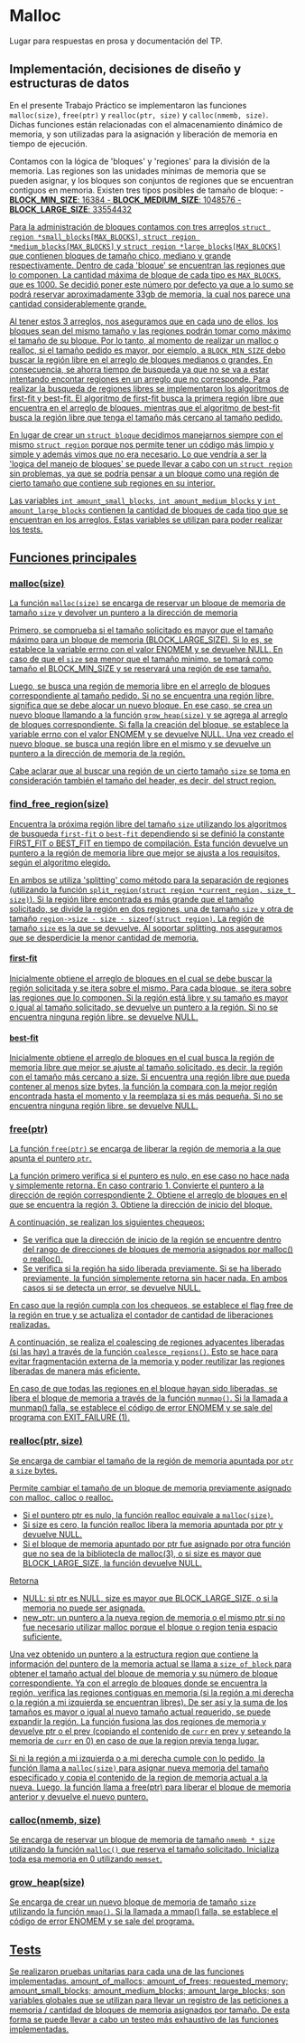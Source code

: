# Malloc

Lugar para respuestas en prosa y documentación del TP.

## Implementación, decisiones de diseño y estructuras de datos

En el presente Trabajo Práctico se implementaron las funciones `malloc(size)`, `free(ptr)` y `realloc(ptr, size)` y `calloc(nmemb, size)`. Dichas funciones están 
relacionadas con el almacenamiento dinámico de memoria, y son utilizadas para la asignación y liberación de memoria en tiempo de ejecución.

Contamos con la lógica de 'bloques' y 'regiones' para la división de la memoria. Las regiones son las unidades mínimas de memoria que se pueden asignar, y los bloques son conjuntos de regiones que se encuentran contiguos en memoria. Existen tres tipos posibles de
tamaño de bloque:
       - <u> **BLOCK_MIN_SIZE**: 16384 
       - <u> **BLOCK_MEDIUM_SIZE**: 1048576
       - <u> **BLOCK_LARGE_SIZE**: 33554432

Para la administración de bloques contamos con tres arreglos `struct region *small_blocks[MAX_BLOCKS]`, `struct region *medium_blocks[MAX_BLOCKS]` y `struct region *large_blocks[MAX_BLOCKS]` que contienen bloques de tamaño chico, mediano y grande respectivamente. Dentro
de cada 'bloque' se encuentran las regiones que lo componen. La cantidad máxima de bloque de cada tipo es `MAX_BLOCKS`, que es 1000. Se decidió poner este número por defecto ya que a lo sumo se podrá reservar aproximadamente 33gb de memoria, la cual nos parece una cantidad considerablemente grande.

Al tener estos 3 arreglos, nos aseguramos que en cada uno de ellos, los bloques sean del mismo tamaño y las regiones podrán
tomar como máximo el tamaño de su bloque. Por lo tanto, al momento de realizar un malloc o realloc, si el tamaño pedido es mayor, 
por ejemplo, a `BLOCK_MIN_SIZE` debo buscar la región libre en el arreglo de bloques medianos o grandes. En consecuencia, se ahorra tiempo
de busqueda ya que no se va a estar intentando encontar regiones en un arreglo que no corresponde.
Para realizar la busqueda de regiones libres se implementaron los algoritmos de first-fit y best-fit. El algoritmo de first-fit busca la primera región libre que encuentra en el arreglo de bloques, mientras que el algoritmo de best-fit busca la región libre que tenga el tamaño más cercano al tamaño pedido.

En lugar de crear un `struct bloque` decidimos manejarnos siempre con el mismo `struct region` porque nos permite tener un código más limpio y
simple y además vimos que no era necesario. Lo que vendría a ser la 'logica del manejo de bloques' se puede llevar a cabo con un `struct region` sin problemas, ya que se podría
pensar a un bloque como una región de cierto tamaño que contiene sub regiones en su interior.

Las variables `int amount_small_blocks`, `int amount_medium_blocks` y `int amount_large_blocks` contienen la cantidad de bloques de cada tipo que se encuentran en los arreglos. Estas variables se utilizan para poder realizar los tests.


## Funciones principales

### malloc(size)
La función `malloc(size)` se encarga de reservar un bloque de memoria de tamaño `size` y devolver un puntero a la dirección de memoria
 
Primero, se comprueba si el tamaño solicitado es mayor que el tamaño máximo para un bloque de memoria (BLOCK_LARGE_SIZE). Si lo es, se establece la variable errno con el valor ENOMEM y se devuelve NULL. En caso de que el `size` sea menor que el tamaño minimo, se tomará como tamaño el BLOCK_MIN_SIZE y se reservará una región de ese tamaño.

Luego, se busca una región de memoria libre en el arreglo de bloques correspondiente al tamaño pedido. Si no se encuentra una región libre, significa que se debe alocar un nuevo bloque. En ese caso, se crea un nuevo bloque llamando a la función `grow_heap(size)` y se agrega al arreglo de bloques correspondiente. Si falla la creación del bloque, se establece la variable errno con el valor ENOMEM y se devuelve NULL.
Una vez creado el nuevo bloque, se busca una región libre en el mismo y se devuelve un puntero a la dirección de memoria de la región.

Cabe aclarar que al buscar una región de un cierto tamaño `size` se toma en consideración también el tamaño del header, es decir, del struct region.

### find_free_region(size)
Encuentra la próxima región libre del tamaño `size` utilizando los algoritmos de busqueda `first-fit` o `best-fit` dependiendo si se definió la constante FIRST_FIT o BEST_FIT en tiempo de compilación. Esta función devuelve un puntero a la región de memoria libre que mejor se ajusta a los requisitos, según el algoritmo elegido.

En ambos se utiliza 'splitting' como método para la separación de regiones (utilizando la función `split_region(struct region *current_region, size_t size)`). Si la región libre encontrada es más grande que el tamaño solicitado, se divide la región en dos regiones, una de tamaño `size` y otra de tamaño `region->size - size - sizeof(struct region)`. La región de tamaño `size` es la que se devuelve. Al soportar splitting, nos aseguramos que se desperdicie la menor cantidad de memoria.

#### first-fit
Inicialmente obtiene el arreglo de bloques en el cual se debe buscar la región solicitada y se itera sobre el mismo. Para cada bloque, se itera sobre las regiones que lo componen. Si la región está libre y su tamaño es mayor o igual al tamaño solicitado, se devuelve un puntero a la región. Si no se encuentra ninguna región libre, se devuelve NULL.

#### best-fit
Inicialmente obtiene el arreglo de bloques en el cual busca la región de memoria libre que mejor se ajuste al tamaño solicitado, es decir, la región con el tamaño más cercano a size. Si encuentra una región libre que pueda contener al menos size bytes, la función la compara con la mejor región encontrada hasta el momento y la reemplaza si es más pequeña. Si no se encuentra ninguna región libre, se devuelve NULL.

### free(ptr)
La función `free(ptr)` se encarga de liberar la región de memoria a la que apunta el puntero `ptr`.

La función primero verifica si el puntero es nulo, en ese caso no hace nada y simplemente retorna. En caso contrario
      1. Convierte el puntero a la dirección de región correspondiente
      2. Obtiene el arreglo de bloques en el que se encuentra la región
      3. Obtiene la dirección de inicio del bloque.

A continuación, se realizan los siguientes chequeos: 
- Se verifica que la dirección de inicio de la región se encuentre dentro del rango de direcciones de bloques de memoria asignados por malloc() o realloc().
- Se verifica si la región ha sido liberada previamente. Si se ha liberado previamente, la función simplemente retorna sin hacer nada.
En ambos casos si se detecta un error, se devuelve NULL.

En caso que la región cumpla con los chequeos, se establece el flag free de la región en true y se actualiza el contador de cantidad de liberaciones realizadas.

A continuación, se realiza el coalescing de regiones adyacentes liberadas (si las hay) a través de la función `coalesce_regions()`. Esto se hace para evitar fragmentación externa de la memoria y poder reutilizar las regiones liberadas de manera más eficiente.

En caso de que todas las regiones en el bloque hayan sido liberadas, se libera el bloque de memoria a través de la función `munmap()`. Si la llamada a munmap() falla, se establece el código de error ENOMEM y se sale del programa con EXIT_FAILURE (1). 

### realloc(ptr, size)
Se encarga de cambiar el tamaño de la región de memoria apuntada por `ptr` a `size` bytes.

Permite cambiar el tamaño de un bloque de memoria previamente asignado con malloc, calloc o realloc. 
- Si el puntero ptr es nulo, la función realloc equivale a `malloc(size)`. 
- Si size es cero, la función realloc libera la memoria apuntada por ptr y devuelve NULL. 
- Si el bloque de memoria apuntado por ptr fue asignado por otra función que no sea de la bibliotecla de malloc(3), o si size es mayor que BLOCK_LARGE_SIZE, la función devuelve NULL.

Retorna
- NULL: si ptr es NULL, size es mayor que BLOCK_LARGE_SIZE, o si la memoria no puede ser asignada.
- new_ptr: un puntero a la nueva region de memoria o el mismo ptr si no fue necesario utilizar malloc porque el bloque o region tenia espacio suficiente.

Una vez obtenido un puntero a la estructura region que contiene la información del puntero de la memoria actual se llama a `size_of_block` para obtener el tamaño actual del bloque de memoria y su número de bloque correspondiente.
Ya con el arreglo de bloques donde se encuentra la región, verifica las regiones contiguas en memoria (si la región a mi derecha o la región a mi izquierda se encuentran libres). De ser así y la suma de los tamaños es mayor o igual al nuevo tamaño actual requerido, se puede expandir la región. La función fusiona las dos regiones de memoria y devuelve ptr o el prev (copiando el contenido de `curr` en prev y seteando la memoria de `curr` en 0) en caso de que la region previa tenga lugar.

Si ni la región a mi izquierda o a mi derecha cumple con lo pedido, la función llama a `malloc(size)` para asignar nueva memoria del tamaño especificado y copia el contenido de la region de memoria actual a la nueva. Luego, la función llama a free(ptr) para liberar el bloque de memoria anterior y devuelve el nuevo puntero.

### calloc(nmemb, size)
Se encarga de reservar un bloque de memoria de tamaño `nmemb * size` utilizando la función `malloc()` que reserva el tamaño solicitado. Inicializa toda esa memoria en 0 utilizando `memset`.

### grow_heap(size)
Se encarga de crear un nuevo bloque de memoria de tamaño `size` utilizando la función `mmap()`. Si la llamada a mmap() falla, se establece el código de error ENOMEM y se sale del programa.

## Tests
Se realizaron pruebas unitarias para cada una de las funciones implementadas. 
amount_of_mallocs; amount_of_frees; requested_memory; amount_small_blocks; amount_medium_blocks; amount_large_blocks; son variables globales que se utilizan para llevar un registro de las peticiones a memoria / cantidad de bloques de memoria asignados por tamaño. De esta forma se puede llevar a cabo un testeo más exhaustivo de las funciones implementadas.
